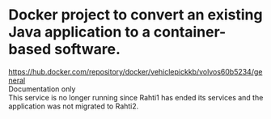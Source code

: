 # Docker project to convert an existing Java application to a container-based software. <br />
https://hub.docker.com/repository/docker/vehiclepickkb/volvos60b5234/general <br />
Documentation only <br />
This service is no longer running since Rahti1 has ended its services and the application was not migrated to Rahti2.
